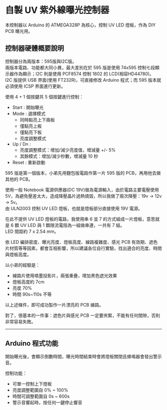 # 自製 UV 紫外線曝光控制器
本控制器以 Arduino 的 ATMEGA328P 為核心，控制 UV LED 燈板，作為 DIY PCB 曝光用。

## 控制器硬體概要說明
控制器分為兩版本：595版與I2C版。  
兩版本電路、功能都大同小異，最大差別在於 595 版是使用 74x595 控制七段顯示器作為顯示；I2C 則是使用 PCF8574 控制 1602 的 LCD(相容HD44780)。  
I2C 版提供 USB 界面(使用 FT232R)，可直接修改 Arduino 程式；而 595 版本就必須使用 ICSP 界面進行更新。

使用 4 + 1 個按鍵共 5 個按鍵進行控制：
* Start : 開始曝光
* Mode : 選擇模式  
    * 同時點亮上下兩板  
    * 僅點亮上板  
    * 僅點亮下板  
    * 亮度調整模式  
* Up / Dn :  
    * 亮度調整模式：增加/減少亮度值，增減量 +/- 5%
    * 其餘模式：增加/減少秒數，增減量 10 秒
* Reset : 重新啟動

595 版是第一個版本，小弟先用麵包版電路作第一片 595 版的 PCB，再用他去做其他的 PCB。

使用一般 Notebook 電源供應器(DC 19V)做為電源輸入，由於電路主要電壓使用 5V，為避免壓差太大，造成降壓晶片過熱燒毀，所以我做了兩次降壓：19v -> 12v -> 5v。  
由 ULN2003 控制 UV LED 燈板，也就是燈板部分直接使用 19V 電源。

在此不提供 UV LED 燈板的電路，我使用串 6 並 7 的方式組成一片燈板，意思就是 6 顆 UV LED 與 1 顆限流電阻為一組做串連，一共有 7 組。  
LED 間距約 7 x 2.54 mm。

依 LED 編排密度、曝光亮度、燈板高度、線路複雜度、感光 PCB 有效期、遮色片材質等等因素，都會互相影響，所以建議各位自行實驗，找出適合的亮度、時間與燈板高度。

以小弟的經驗是：
* 線路片使用噴墨投影片，兩張重疊，增加黑色遮光效果
* 燈板高度約 7cm
* 亮度 70%
* 時間 90s~110s 不等

以上述條件，即可成功製作一片漂亮的 PCB 線路。

對了，很基本的一件事：遮色片與感光 PCB 一定要夾緊，不能有任何間隙，否則非常容易失敗。

***

## Arduino 程式功能
開始曝光後，會顯示倒數時間，曝光時間結束時會將燈板關閉且蜂鳴器會發出警示音。

控制功能：
* 可單一控制上下燈板
* 亮度調整範圍自 0% ~ 100%
* 時間可調整範圍自 0s ~ 600s
* 警示音響起時，按任何一鍵停止響音


